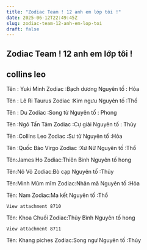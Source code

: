 ```yaml
---
title: "Zodiac Team ! 12 anh em lớp tôi !"
date: 2025-06-12T22:49:45Z
slug: zodiac-team-12-anh-em-lop-toi
draft: false
---
```


## Zodiac Team ! 12 anh em lớp tôi !

## collins leo

Tên : Yuki Minh
Zodiac :Bạch dương
Nguyên tố : Hỏa


	
	
  
Tên : Lê Ri Taurus
Zodiac :Kim ngưu
Nguyên tố :Thổ


	
	

 
Tên : Du
Zodiac :Song tử
Nguyên tố : Phong

	
	

Tên :Ngô Tấn Tâm
Zodiac :Cự giải
Nguyên tố : Thủy


	
	

Tên :Collins Leo
Zodiac :Sư tử
Nguyên tố :Hỏa


	
	

Tên :Quốc Bảo Virgo
Zodiac :Xử Nữ
Nguyên tố :Thổ
 


	
	

Tên:James Ho
Zodiac:Thiên Bình
Nguyên tố hong


	
	

Tên:Nô Võ
Zodiac:Bò cạp
Nguyên tố :Thủy 


	
	

Tên:Minh Mũm mĩm
Zodiac:Nhân mã
Nguyên tố :Hỏa


	
	

Tên: Nam
Zodiac:Ma kết
Nguyên tố :Thổ
 
 
 
  

	View attachment 8710
	

 
Tên: Khoa Chuối
Zodiac:Thủy Bình
Nguyên tố hong


	View attachment 8711
	

Tên: Khang piches
Zodiac:Song ngư
Nguyên tố :Thủy